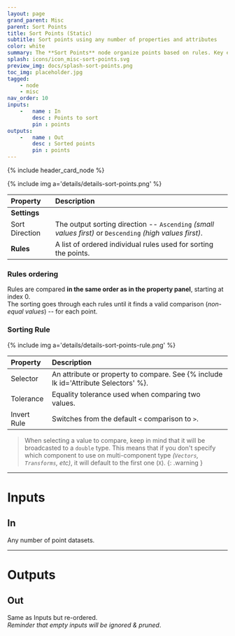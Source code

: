 ```yaml
---
layout: page
grand_parent: Misc
parent: Sort Points
title: Sort Points (Static)
subtitle: Sort points using any number of properties and attributes
color: white
summary: The **Sort Points** node organize points based on rules. Key elements include sorting direction (ascending/descending) and rules defined in a specific order. Each rule compares a selected attribute with a tolerance for equality. Note the warning on comparing values, emphasizing the default use of the first component for multi-component types.
splash: icons/icon_misc-sort-points.svg
preview_img: docs/splash-sort-points.png
toc_img: placeholder.jpg
tagged:
    - node
    - misc
nav_order: 10
inputs:
    -   name : In
        desc : Points to sort
        pin : points
outputs:
    -   name : Out
        desc : Sorted points
        pin : points
---
```


{% include header_card_node %}

{% include img a='details/details-sort-points.png' %} 

| Property       | Description          |
|:-------------|:------------------|
|**Settings**||
| Sort Direction           | The output sorting direction -- `Ascending` *(small values first)* or `Descending` *(high values first)*.  |
| **Rules**           | A list of ordered individual rules used for sorting the points.|

### Rules ordering

Rules are compared **in the same order as in the property panel**, starting at index 0.  
The sorting goes through each rules until it finds a valid comparison (*non-equal values*) -- for each point.

### Sorting Rule

{% include img a='details/details-sort-points-rule.png' %} 

| Property       | Description          |
|:-------------|:------------------|
| Selector           | An attribute or property to compare. See {% include lk id='Attribute Selectors' %}. |
| Tolerance           | Equality tolerance used when comparing two values. |
| Invert Rule           | Switches from the default `<` comparison to `>`. |

>When selecting a value to compare, keep in mind that it will be broadcasted to a `double` type. This means that if you don't specify which component to use on multi-component type *(`Vectors`, `Transforms`, etc)*, it will default to the first one (`X`).
{: .warning }

---
# Inputs
## In
Any number of point datasets.

---
# Outputs
## Out
Same as Inputs but re-ordered.  
*Reminder that empty inputs will be ignored & pruned*.